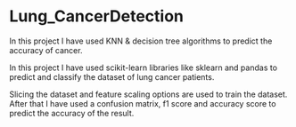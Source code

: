 # Lung_CancerDetection
In this project I have used KNN & decision tree 
algorithms to predict the accuracy of cancer. 

In this project I have used scikit-learn libraries like 
sklearn and pandas to predict and classify the dataset 
of lung cancer patients.

Slicing the dataset and feature scaling options are used 
to train the dataset. After that I have used a confusion 
matrix, f1 score and accuracy score to predict the 
accuracy of the result.   
